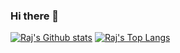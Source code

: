 ### Hi there 👋

[![Raj's Github stats](https://github-readme-stats.vercel.app/api?username=raj-chakvarthy&count_private=true)](https://github.com/raj-chakvarthy/github-readme-stats)
[![Raj's Top Langs](https://github-readme-stats.vercel.app/api/top-langs/?username=raj-chakvarthy&layout=compact)](https://github.com/raj-chakvarthy/github-readme-stats)
<!--
**raj-chakvarthy/raj-chakvarthy** is a ✨ _special_ ✨ repository because its `README.md` (this file) appears on your GitHub profile.

Here are some ideas to get you started:

- 🔭 I’m currently working on ...
- 🌱 I’m currently learning ...
- 👯 I’m looking to collaborate on ...
- 🤔 I’m looking for help with ...
- 💬 Ask me about ...
- 📫 How to reach me: ...
- 😄 Pronouns: ...
- ⚡ Fun fact: ...
-->
